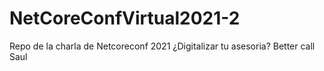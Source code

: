 # NetCoreConfVirtual2021-2
Repo de la charla de Netcoreconf 2021 ¿Digitalizar tu asesoria? Better call Saul
